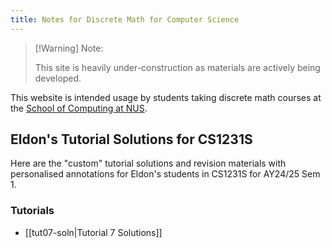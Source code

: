 ```yaml
---
title: Notes for Discrete Math for Computer Science
---
```


> [!Warning] Note:
> 
> This site is heavily under-construction as materials are actively being developed.


This website is intended usage by students taking discrete math courses at the [School of Computing at NUS](https://www.comp.nus.edu.sg/). 


## Eldon's Tutorial Solutions for CS1231S
Here are the "custom" tutorial solutions and revision materials with personalised annotations for Eldon's students in CS1231S for AY24/25 Sem 1.

### Tutorials
* [[tut07-soln|Tutorial 7 Solutions]]
